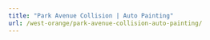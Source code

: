 ```yaml
---
title: "Park Avenue Collision | Auto Painting"
url: /west-orange/park-avenue-collision-auto-painting/
---
```

